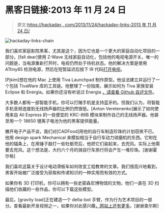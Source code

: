 # 黑客日链接:2013 年 11 月 24 日

> 原文:[https://hackaday . com/2013/11/24/hackaday-links-2013 年 11 月 24 日/](https://hackaday.com/2013/11/24/hackaday-links-november-24-2013/)

![hackaday-links-chain](../Images/da184e9bde007f88b719f5aafc440574.png)

我们喜欢家庭影院黑客，尤其是这个，因为它也是一个更大的家庭自动化项目的一部分。[fall dear]使用 Z-Wave 无线家庭自动化，包括他的电视电源开关。唯一的问题是，当电源重新打开时，电视仍然处于待机状态。他的解决方案是使用 ATtiny85 检测电源，然后在短暂延迟后按下 IR 代码[打开电视](http://falldeaf.com/2013/11/an-attiny85-home-automation-ir-device/)。

[Pjkim]想在他的 Mac 上使用 Tiva Launchpad 制作原型。他设法建立并运行了一个包括 TivaWare 库的工具链。他整理了一份指南，展示如何为 Tiva 家族安装 Eclipse 和 Energia。如果你还没有听说过 Energia [，请查看 Github 自述文件](https://github.com/energia/Energia)。

大多数人都有一部智能手机，你可以打赌手机是支持蓝牙的。但我们认为，将智能手机音频连接到无线扬声器的比例仍然很低。[Anton Veretenenko]展示了如何使用来自 Ali Express 的一些便宜的 KRC-86B 模块来制作自己的无线扬声器。他甚至用一个 18650 锂离子电池为他的黑客提供能量。

撇开电子产品不谈，我们对[CADFood]用他的自行车制造珍珠的计划窃笑不已。他用 design spark Mechanical 来模拟相当于自行车动力球磨机的东西。它附在他的辐条上，在用锤子敲打一些牡蛎壳后，他把它们装起来，去兜风。实际上他需要去兜风。这个想法是，大约六个月的骑自行车旅行将会产生一堆珍珠。[谢谢霍尔格]

我们喜欢这篇关于设计电动滑板车如何改变工程教育的文章。我们很高兴地看到，黑客开始被广泛接受为获取和传递知识的一种实用而有效的方式。

如果你有 3D 打印机，你可以拥有一些史密森尼博物馆的文物。他们一直在 3D 扫描他们收藏的一些作品，你可以下载这些模型。

最后，[gravity load]正在建造一个 delta-bot 手臂，作为行为艺术项目的一部分。查看最新开发视频之一，如果你对此感兴趣[，网站上还有更多](http://lightplay.zoness.com/)。[谢谢查尔斯]